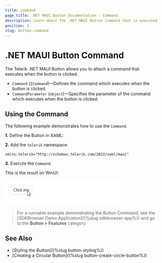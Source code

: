 ```yaml
---
title: Command
page_title: .NET MAUI Button Documentation - Command
description: Learn about the .NET MAUI Button Command that is executed when the button is clicked.
position: 3
slug: button-command
---
```


# .NET MAUI Button Command

The Telerik .NET MAUI Button allows you to attach a command that executes when the button is clicked.

* `Command` (`ICommand`)&mdash;Defines the command which executes when the button is clicked.
* `CommandParameter` (`object`)&mdash;Specifies the parameter of the command which executes when the button is clicked.

## Using the Command

The following example demonstrates how to use the `Command`.

**1.** Define the Button in XAML:

<snippet id='button-command-xaml' />

**2.** Add the `telerik` namespace:

```XAML
xmlns:telerik="http://schemas.telerik.com/2022/xaml/maui"
```

**3.** Execute the `Command`:

<snippet id='button-command' />

This is the result on WinUI:

![.NET MAUI Button Command](images/button-command.gif "Button for .NET MAUI")

> For a runnable example demonstrating the Button Command, see the [SDKBrowser Demo Application]({%slug sdkbrowser-app%}) and go to the **Button > Features** category.

## See Also

- [Styling the Button]({%slug button-styling%})
- [Creating a Circular Button]({%slug button-create-circle-button%})